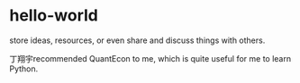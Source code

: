 # hello-world
store ideas, resources, or even share and discuss things with others.

丁翔宇recommended QuantEcon to me, which is quite useful for me to learn Python.
